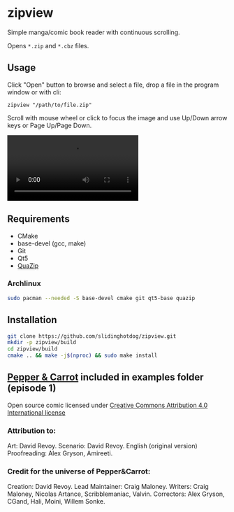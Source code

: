 # zipview

Simple manga/comic book reader with continuous scrolling.

Opens `*.zip` and `*.cbz` files.

## Usage

Click "Open" button to browse and select a file, drop a file in the program window or with cli:
```
zipview "/path/to/file.zip"
```

Scroll with mouse wheel or click to focus the image and use Up/Down arrow keys or Page Up/Page Down.

![video](examples/video.mp4)

## Requirements
- CMake
- base-devel (gcc, make)
- Git
- Qt5
- [QuaZip](https://github.com/stachenov/quazip)

### Archlinux
```bash
sudo pacman --needed -S base-devel cmake git qt5-base quazip
```

## Installation
```bash
git clone https://github.com/slidinghotdog/zipview.git
mkdir -p zipview/build
cd zipview/build
cmake .. && make -j$(nproc) && sudo make install
```



## [Pepper & Carrot](https://www.peppercarrot.com/) included in examples folder (episode 1)

Open source comic licensed under [Creative Commons Attribution 4.0 International license](https://creativecommons.org/licenses/by/4.0/)

### Attribution to:

Art: David Revoy.
Scenario: David Revoy.
English (original version) Proofreading: Alex Gryson, Amireeti.


### Credit for the universe of Pepper&Carrot:

Creation: David Revoy.
Lead Maintainer: Craig Maloney.
Writers: Craig Maloney, Nicolas Artance, Scribblemaniac, Valvin.
Correctors: Alex Gryson, CGand, Hali, Moini, Willem Sonke.